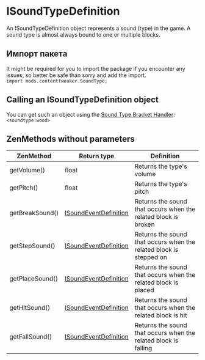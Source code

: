 # ISoundTypeDefinition

An ISoundTypeDefinition object represents a sound (type) in the game. A sound type is almost always bound to one or multiple blocks.

## Импорт пакета
It might be required for you to import the package if you encounter any issues, so better be safe than sorry and add the import.  
`import mods.contenttweaker.SoundType;`

## Calling an ISoundTypeDefinition object
You can get such an object using the [Sound Type Bracket Handler](/Mods/ContentTweaker/Vanilla/Brackets/Bracket_Sound_Type/):  
`<soundtype:wood>`

## ZenMethods without parameters
| ZenMethod       | Return type                                                                             | Definition                                                         |
| --------------- | --------------------------------------------------------------------------------------- | ------------------------------------------------------------------ |
| getVolume()     | float                                                                                   | Returns the type's volume                                          |
| getPitch()      | float                                                                                   | Returns the type's pitch                                           |
| getBreakSound() | [ISoundEventDefinition](/Mods/ContentTweaker/Vanilla/Types/Sound/ISoundTypeDefinition/) | Returns the sound that occurs when the related block is broken     |
| getStepSound()  | [ISoundEventDefinition](/Mods/ContentTweaker/Vanilla/Types/Sound/ISoundTypeDefinition/) | Returns the sound that occurs when the related block is stepped on |
| getPlaceSound() | [ISoundEventDefinition](/Mods/ContentTweaker/Vanilla/Types/Sound/ISoundTypeDefinition/) | Returns the sound that occurs when the related block is placed     |
| getHitSound()   | [ISoundEventDefinition](/Mods/ContentTweaker/Vanilla/Types/Sound/ISoundTypeDefinition/) | Returns the sound that occurs when the related block is hit        |
| getFallSound()  | [ISoundEventDefinition](/Mods/ContentTweaker/Vanilla/Types/Sound/ISoundTypeDefinition/) | Returns the sound that occurs when the related block is falling    |

